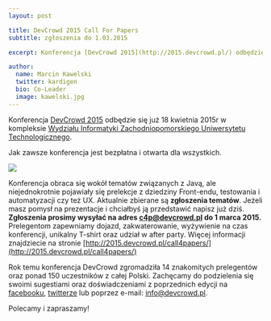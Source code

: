 ```yaml
---
layout: post

title: DevCrowd 2015 Call For Papers
subtitle: zgłoszenia do 1.03.2015

excerpt: Konferencja [DevCrowd 2015](http://2015.devcrowd.pl/) odbędzie się już 18 kwietnia 2015r w kompleksie [Wydziału Informatyki Zachodniopomorskiego Uniwersytetu Technologicznego](http://www.wi.zut.edu.pl/).

author:
  name: Marcin Kawelski
  twitter: kardigen
  bio: Co-Leader
  image: kawelski.jpg
---
```


Konferencja [DevCrowd 2015](http://2015.devcrowd.pl/) odbędzie się już 18 kwietnia 2015r w kompleksie [Wydziału Informatyki Zachodniopomorskiego Uniwersytetu Technologicznego](http://www.wi.zut.edu.pl/).

Jak zawsze konferencja jest bezpłatna i otwarta dla wszystkich.

<img class="float-left" src="http://szjug.pl/wp-content/uploads/2015/02/devcrowd2015_250x250.png">

Konferencja obraca się wokół tematów związanych z Javą, ale niejednokrotnie pojawiały się prelekcje z dziedziny Front-endu, testowania i automatyzacji czy też UX.
Aktualnie zbierane są **zgłoszenia tematów**. Jeżeli masz pomysł na prezentacje i chciałbyś ją przedstawić napisz już dziś.
**Zgłoszenia prosimy wysyłać na adres [c4p@devcrowd.pl](mailto:c4p@devcrowd.pl) do 1 marca 2015.**
Prelegentom zapewniamy dojazd, zakwaterowanie, wyżywienie na czas konferencji, unikalny T-shirt oraz udział w after party.
Więcej informacji znajdziecie na stronie [http://2015.devcrowd.pl/call4papers/](http://2015.devcrowd.pl/call4papers/)

Rok temu konferencja DevCrowd zgromadziła 14 znakomitych prelegentów oraz ponad 150 uczestników z całej Polski.
Zachęcamy do podzielenia się swoimi sugestiami oraz doświadczeniami z poprzednich edycji na [facebooku](https://www.facebook.com/pages/DevCrowd/176202629066350), [twitterze](https://twitter.com/devcrowdpl) lub poprzez e-mail: [info@devcrowd.pl](info@devcrowd.pl).

Polecamy i zapraszamy!

